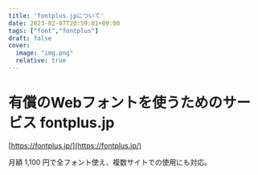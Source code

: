 ```yaml
---
title: 'fontplus.jpについて'
date: 2023-02-07T20:59:01+09:00
tags: ["font","fontplus"]
draft: false
cover:
  image: "img.png"
  relative: true
---
```


# 有償のWebフォントを使うためのサービス fontplus.jp

[https://fontplus.jp/](https://fontplus.jp/)

月額 1,100 円で全フォント使え、複数サイトでの使用にも対応。